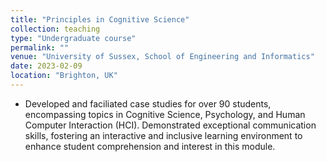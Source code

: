 ```yaml
---
title: "Principles in Cognitive Science"
collection: teaching
type: "Undergraduate course"
permalink: ""
venue: "University of Sussex, School of Engineering and Informatics"
date: 2023-02-09
location: "Brighton, UK"
---
```


- Developed and faciliated case studies for over 90 students, encompassing topics in  Cognitive Science, Psychology, and Human Computer Interaction (HCI). Demonstrated exceptional communication skills, fostering an interactive and inclusive learning environment to enhance student comprehension and interest in this module.
